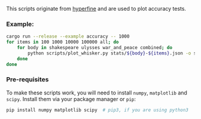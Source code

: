 This scripts originate from [hyperfine](https://github.com/sharkdp/hyperfine/tree/master/scripts) and are used to plot accuracy tests.

### Example:

```bash
cargo run --release --example accuracy -- 1000
for items in 100 1000 10000 100000 all; do
    for body in shakespeare ulysses war_and_peace combined; do
        python scripts/plot_whisker.py stats/${body}-${items}.json -o stats/${body}-${items}.png
    done
done

```

### Pre-requisites

To make these scripts work, you will need to install `numpy`, `matplotlib` and `scipy`. Install them via
your package manager or `pip`:

```bash
pip install numpy matplotlib scipy  # pip3, if you are using python3
```
